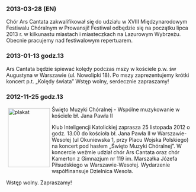 ### 2013-03-28 (EN)
Chór Ars Cantata zakwalifikował się do udziału w XVIII Międzynarodowym Festiwalu Chóralnym w Prowansji! 
Festiwal odbędzie się na początku lipca 2013 r. w kilkunastu miastach i miasteczkach na Lazurowym Wybrzeżu. 
Obecnie pracujemy nad festiwalowym repertuarem.

### 2013-01-13 godz.13
Ars Cantata będzie śpiewać kolędy podczas mszy w kościele p.w. św Augustyna w Warszawie 
(ul. Nowolipki 18). Po mszy zaprezentujemy krótki koncert p.t. „Kolędy świata” Wstęp wolny, serdecznie zapraszamy!

### 2012-11-25 godz.13
<a href="http://i45.tinypic.com/w1wbpy.jpg"><img src="http://i49.tinypic.com/zsjul3.jpg" alt="plakat" width="113" height="160" style="float:left;margin: 5px 5px 5px 5px;"/></a>
Święto Muzyki Chóralnej - Wspólne muzykowanie w kościele bł. Jana Pawła II

Klub Inteligencji Katolickiej zaprasza 25 listopada 2012 o godz. 13.00 do kościoła bł. 
Jana Pawła II w Warszawie-Wesołej (ul Okuniewska 1, przy Placu Wojska Polskiego) na koncert 
pod hasłem „Święto Muzyki Chóralnej”. W koncercie weźmie udział chór Ars Cantata oraz chór Kamerton z 
Gimnazjum nr 119 im. Marszałka Józefa Piłsudskiego w Warszawie-Wesołej. Wydarzenie współfinansuje Dzielnica Wesoła.

Wstęp wolny. Zapraszamy!
